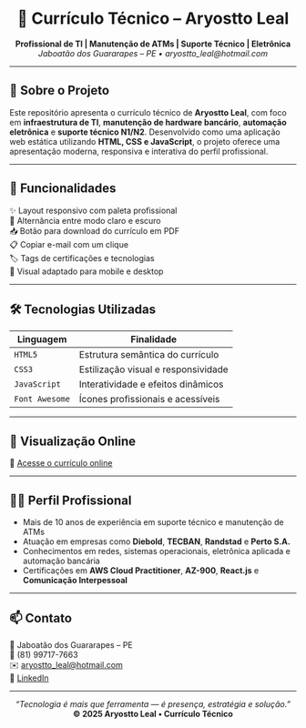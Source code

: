 <h1 align="center">🔧 Currículo Técnico – Aryostto Leal</h1>

<p align="center">
  <strong>Profissional de TI | Manutenção de ATMs | Suporte Técnico | Eletrônica</strong><br>
  <em>Jaboatão dos Guararapes – PE • aryostto_leal@hotmail.com</em>
</p>

---

## 🧠 Sobre o Projeto

Este repositório apresenta o currículo técnico de **Aryostto Leal**, com foco em **infraestrutura de TI**, **manutenção de hardware bancário**, **automação eletrônica** e **suporte técnico N1/N2**. Desenvolvido como uma aplicação web estática utilizando **HTML, CSS e JavaScript**, o projeto oferece uma apresentação moderna, responsiva e interativa do perfil profissional.

---

## 🚀 Funcionalidades

✨ Layout responsivo com paleta profissional  
🌙 Alternância entre modo claro e escuro  
📥 Botão para download do currículo em PDF  
📋 Copiar e-mail com um clique  
🏷️ Tags de certificações e tecnologias  
📱 Visual adaptado para mobile e desktop  

---

## 🛠️ Tecnologias Utilizadas

| Linguagem | Finalidade |
|----------|------------|
| `HTML5`  | Estrutura semântica do currículo |
| `CSS3`   | Estilização visual e responsividade |
| `JavaScript` | Interatividade e efeitos dinâmicos |
| `Font Awesome` | Ícones profissionais e acessíveis |

---

## 📄 Visualização Online

🔗 [Acesse o currículo online](https://eletronica-curriculo.vercel.app)

---

## 🧑‍💻 Perfil Profissional

- Mais de 10 anos de experiência em suporte técnico e manutenção de ATMs
- Atuação em empresas como **Diebold**, **TECBAN**, **Randstad** e **Perto S.A.**
- Conhecimentos em redes, sistemas operacionais, eletrônica aplicada e automação bancária
- Certificações em **AWS Cloud Practitioner**, **AZ-900**, **React.js** e **Comunicação Interpessoal**

---

## 📫 Contato

📍 Jaboatão dos Guararapes – PE  
📱 (81) 99717-7663  
✉️ aryostto_leal@hotmail.com  
🔗 [LinkedIn](https://linkedin.com/in/ariosto-leal)

---

<p align="center">
  <em>“Tecnologia é mais que ferramenta — é presença, estratégia e solução.”</em><br>
  <strong>© 2025 Aryostto Leal • Currículo Técnico</strong>
</p>
